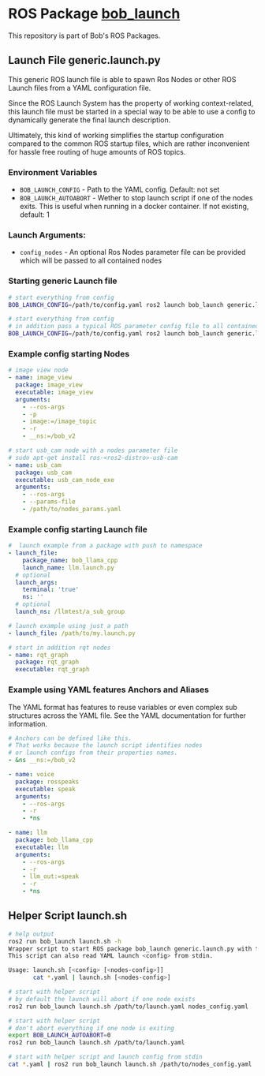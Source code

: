 # ROS Package [bob_launch](https://github.com/bob-ros2/bob_launch)
This repository is part of Bob's ROS Packages.

## Launch File generic.launch.py

This generic ROS launch file is able to spawn Ros Nodes or other ROS Launch files from a YAML configuration file.

Since the ROS Launch System has the property of working context-related, this launch file must be started in a special way to be able to use a config to dynamically generate the final launch description.

Ultimately, this kind of working simplifies the startup configuration compared to the common ROS startup files, which are rather inconvenient for hassle free routing of huge amounts of ROS topics.

### Environment Variables
* `BOB_LAUNCH_CONFIG` - Path to the YAML config. Default: not set
* `BOB_LAUNCH_AUTOABORT` - Wether to stop launch script if one of the nodes exits. This is useful when running in a docker container. If not existing, default: 1

### Launch Arguments:
* `config_nodes` - An optional Ros Nodes parameter file can be provided which will be passed to all contained nodes

### Starting generic Launch file
```bash
# start everything from config
BOB_LAUNCH_CONFIG=/path/to/config.yaml ros2 launch bob_launch generic.launch.py

# start everything from config 
# in addition pass a typical ROS parameter config file to all contained ros nodes within our config
BOB_LAUNCH_CONFIG=/path/to/config.yaml ros2 launch bob_launch generic.launch.py config_nodes:=nodes_config.yaml
```

### Example config starting Nodes
```YAML
# image view node
- name: image_view
  package: image_view
  executable: image_view
  arguments:
    - --ros-args
    - -p
    - image:=/image_topic
    - -r
    - __ns:=/bob_v2

# start usb_cam node with a nodes parameter file
# sudo apt-get install ros-<ros2-distro>-usb-cam
- name: usb_cam
  package: usb_cam
  executable: usb_cam_node_exe
  arguments:
    - --ros-args
    - --params-file
    - /path/to/nodes_params.yaml
```

### Example config starting Launch file
```YAML
#  launch example from a package with push to namespace
- launch_file: 
    package_name: bob_llama_cpp
    launch_name: llm.launch.py
  # optional
  launch_args:
    terminal: 'true'
    ns: ''
  # optional
  launch_ns: /llmtest/a_sub_group

# launch example using just a path
- launch_file: /path/to/my.launch.py

# start in addition rqt nodes
- name: rqt_graph
  package: rqt_graph
  executable: rqt_graph
```

### Example using YAML features Anchors and Aliases
The YAML format has features to reuse variables or even complex sub structures across the YAML file. See the YAML documentation for further information.
```YAML
# Anchors can be defined like this. 
# That works because the launch script identifies nodes 
# or launch configs from their properties names.
- &ns __ns:=/bob_v2

- name: voice
  package: rosspeaks
  executable: speak
  arguments:
    - --ros-args
    - -r
    - *ns

- name: llm
  package: bob_llama_cpp
  executable: llm
  arguments:
    - --ros-args
    - -r
    - llm_out:=speak
    - -r
    - *ns
```

## Helper Script launch.sh
```bash
# help output
ros2 run bob_launch launch.sh -h
Wrapper script to start ROS package bob_launch generic.launch.py with the given parameter.
This script can also read YAML launch <config> from stdin.

Usage: launch.sh [<config> [<nodes-config>]]
       cat *.yaml | launch.sh [<nodes-config>]
```
```bash
# start with helper script
# by default the launch will abort if one node exists
ros2 run bob_launch launch.sh /path/to/launch.yaml nodes_config.yaml

# start with helper script
# don't abort everything if one node is exiting
export BOB_LAUNCH_AUTOABORT=0
ros2 run bob_launch launch.sh /path/to/launch.yaml

# start with helper script and launch config from stdin
cat *.yaml | ros2 run bob_launch launch.sh /path/to/nodes_config.yaml
```
